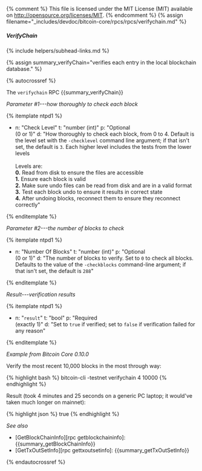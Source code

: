 {% comment %}
This file is licensed under the MIT License (MIT) available on
http://opensource.org/licenses/MIT.
{% endcomment %}
{% assign filename="_includes/devdoc/bitcoin-core/rpcs/rpcs/verifychain.md" %}

##### VerifyChain
{% include helpers/subhead-links.md %}

{% assign summary_verifyChain="verifies each entry in the local blockchain database." %}

{% autocrossref %}

The `verifychain` RPC {{summary_verifyChain}}

*Parameter #1---how thoroughly to check each block*

{% itemplate ntpd1 %}
- n: "Check Level"
  t: "number (int)"
  p: "Optional<br>(0 or 1)"
  d: "How thoroughly to check each block, from 0 to 4.  Default is the level set with the `-checklevel` command line argument; if that isn't set, the default is `3`.  Each higher level includes the tests from the lower levels<br><br>Levels are:<br>**0.** Read from disk to ensure the files are accessible<br>**1.**  Ensure each block is valid<br>**2.** Make sure undo files can be read from disk and are in a valid format<br>**3.** Test each block undo to ensure it results in correct state<br>**4.** After undoing blocks, reconnect them to ensure they reconnect correctly"

{% enditemplate %}

*Parameter #2---the number of blocks to check*

{% itemplate ntpd1 %}
- n: "Number Of Blocks"
  t: "number (int)"
  p: "Optional<br>(0 or 1)"
  d: "The number of blocks to verify.  Set to `0` to check all blocks.  Defaults to the value of the `-checkblocks` command-line argument; if that isn't set, the default is `288`"

{% enditemplate %}

*Result---verification results*

{% itemplate ntpd1 %}
- n: "`result`"
  t: "bool"
  p: "Required<br>(exactly 1)"
  d: "Set to `true` if verified; set to `false` if verification failed for any reason"

{% enditemplate %}

*Example from Bitcoin Core 0.10.0*

Verify the most recent 10,000 blocks in the most through way:

{% highlight bash %}
bitcoin-cli -testnet verifychain 4 10000
{% endhighlight %}

Result (took 4 minutes and 25 seconds on a generic PC laptop; it
would've taken much longer on mainnet):

{% highlight json %}
true
{% endhighlight %}

*See also*

* [GetBlockChainInfo][rpc getblockchaininfo]: {{summary_getBlockChainInfo}}
* [GetTxOutSetInfo][rpc gettxoutsetinfo]: {{summary_getTxOutSetInfo}}

{% endautocrossref %}
